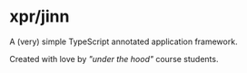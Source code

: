 # xpr/jinn

A (very) simple TypeScript annotated application framework.

Created with love by _"under the hood"_ course students.

